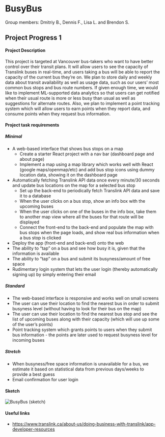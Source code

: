 # BusyBus
Group members: Dmitriy B., Dennis F., Lisa L. and Brendon S.

## Project Progress 1
#### Project Description
This project is targeted at Vancouver bus-takers who want to have better control over their transit plans. It will allow users to see the capacity of Translink buses in real-time, and users taking a bus will be able to report the capacity of the current bus they’re on. We plan to store daily and weekly data about transit availability as well as usage data, such as our users’ most common bus stops and bus route numbers. If given enough time, we would like to implement ML-supported data analytics so that users can get notified when their usual route is more or less busy than usual as well as suggestions for alternate routes. Also, we plan to implement a point tracking system which will allow users to earn points when they report data, and consume points when they request bus information. 

#### Project task requirements
##### Minimal
* A web-based interface that shows bus stops on a map
    * Create a starter React project with a nav bar (dashboard page and about page)
    * Implement a map using a map library which works well with React (google maps/openmap/etc) and add bus stop icons using dummy location data, showing it on the dashboard page
* Automatically fetching Translink API data once every minute/30 seconds and update bus locations on the map for a selected bus stop
    * Set up the back-end to periodically fetch Translink API data and save it to a database
    * When the user clicks on a bus stop, show an info box with the upcoming buses
    * When the user clicks on one of the buses in the info box, take them to another map view where all the buses for that route will be displayed
    * Connect the front-end to the back-end and populate the map with bus stops when the page loads, and show real bus information when a bus stop is clicked
* Deploy the app (front-end and back-end) onto the web
* The ability to “tap” on a bus and see how busy it is, given that the information is available
* The ability to “tap” on a bus and submit its busyness/amount of free space
* Rudimentary login system that lets the user login (thereby automatically signing up) by simply entering their email
##### Standard
* The web-based interface is responsive and works well on small screens
* The user can use their location to find the nearest bus in order to submit busyness level (without having to look for their bus on the map)
* The user can use their location to find the nearest bus stop and see the list of upcoming buses along with their capacity (which will use up some of the user’s points)
* Point tracking system which grants points to users when they submit bus information - the points are later used to request busyness level for incoming buses
##### Stretch
* When busyness/free space information is unavailable for a bus, we estimate it based on statistical data from previous days/weeks to provide a best guess
* Email confirmation for user login

#### Sketch
![BusyBus (sketch)](https://github.com/dburenok/cpsc-455-project/assets/8009732/b6e009bd-dd90-4033-9c2b-ee1489862caf)

#### Useful links
* https://www.translink.ca/about-us/doing-business-with-translink/app-developer-resources
